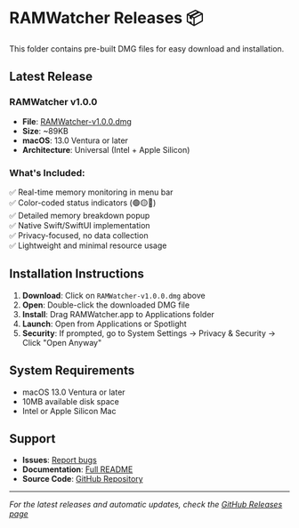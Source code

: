 # RAMWatcher Releases 📦

This folder contains pre-built DMG files for easy download and installation.

## Latest Release

### RAMWatcher v1.0.0
- **File**: [RAMWatcher-v1.0.0.dmg](RAMWatcher-v1.0.0.dmg)
- **Size**: ~89KB
- **macOS**: 13.0 Ventura or later
- **Architecture**: Universal (Intel + Apple Silicon)

### What's Included:
✅ Real-time memory monitoring in menu bar  
✅ Color-coded status indicators (🟢🟡🔴)  
✅ Detailed memory breakdown popup  
✅ Native Swift/SwiftUI implementation  
✅ Privacy-focused, no data collection  
✅ Lightweight and minimal resource usage  

## Installation Instructions

1. **Download**: Click on `RAMWatcher-v1.0.0.dmg` above
2. **Open**: Double-click the downloaded DMG file
3. **Install**: Drag RAMWatcher.app to Applications folder
4. **Launch**: Open from Applications or Spotlight
5. **Security**: If prompted, go to System Settings → Privacy & Security → Click "Open Anyway"

## System Requirements

- macOS 13.0 Ventura or later
- 10MB available disk space
- Intel or Apple Silicon Mac

## Support

- **Issues**: [Report bugs](https://github.com/firoz2456/ramwatcher-macos/issues)
- **Documentation**: [Full README](../README.md)
- **Source Code**: [GitHub Repository](https://github.com/firoz2456/ramwatcher-macos)

---

*For the latest releases and automatic updates, check the [GitHub Releases page](https://github.com/firoz2456/ramwatcher-macos/releases)*